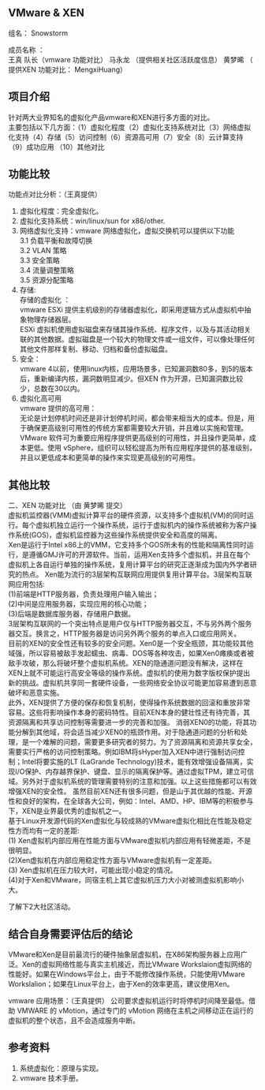 ## VMware & XEN  ##
	
组名： Snowstorm
    
成员名称 ：    
   王真 队长（vmware 功能对比）
      马永龙   （提供相关社区活跃度信息）
      黄梦晞 （ 提供XEN 功能对比： MengxiHuang）
  

          
## 项目介绍 ##
         
针对两大业界知名的虚拟化产品vmware和XEN进行多方面的对比。    
主要包括以下几方面：（1）虚拟化程度（2）虚拟化支持系统对比（3）网络虚拟化支持（4）存储（5）访问控制（6）资源高可用（7）安全（8）云计算支持 （9）成功应用 （10）其他对比
  
 
## 功能比较 ##
功能点对比分析：（王真提供）     
1. 虚拟化程度：完全虚拟化。    
2. 虚拟化支持系统：win/linux/sun for x86/other. 
3. 网络虚拟化支持：vmware 网络虚拟化，虚拟交换机可以提供以下功能    
    3.1 负载平衡和故障切换    
    3.2 VLAN 策略    
    3.3 安全策略    
    3.4 流量调整策略    
    3.5 资源分配策略    
4. 存储:     
存储的虚拟化 ：    
vmware ESXi 提供主机级别的存储器虚拟化，即采用逻辑方式从虚拟机中抽象物理存储器层。    
ESXi 虚拟机使用虚拟磁盘来存储其操作系统、程序文件，以及与其活动相关联的其他数据。虚拟磁盘是一个较大的物理文件或一组文件，可以像处理任何其他文件那样复制、移动、归档和备份虚拟磁盘。    
5. 安全：    
vmware 4以前，使用linux内核，应用场景多，已知漏洞数80多，到5的版本后，重新编译内核，漏洞数明显减少。但XEN 作为开源，已知漏洞数比较少，总数在30以内。    
6. 虚拟化高可用     
vmware 提供的高可用：    
无论是计划停机时间还是非计划停机时间，都会带来相当大的成本。但是，用于确保更高级别可用性的传统方案都需要较大开销，并且难以实施和管理。 VMware 软件可为重要应用程序提供更高级别的可用性，并且操作更简单，成本更低。使用 vSphere，组织可以轻松提高为所有应用程序提供的基准级别，并且以更低成本和更简单的操作来实现更高级别的可用性。

## 其他比较 ##


二、XEN 功能对比 （由  黄梦晞 提交）    
    虚拟机监控器(VMM)虚拟计算平台的硬件资源，以支持多个虚拟机(VM)的同时运行。每个虚拟机独立运行一个操作系统，运行于虚拟机内的操作系统被称为客户操作系统(GOS)，虚拟机监控器为这些操作系统提供安全和高度的隔离。    
    Xen是运行于Intel x86上的VMM，它支持多个GOS所未有的性能和隔离性同时运行，是遵循GMJ许可的开源软件。当前，运用Xen支持多个虚拟机，并且在每个虚拟机上各自运行单独的操作系统，复用计算平台的研究正逐渐成为国内外学者研究的热点。
Xen能为流行的3层架构互联网应用提供复用计算平台。3层架构互联网应用包括:    
(1)前端是HTTP服务器，负责处理用户输入输出；    
(2)中间是应用服务器，实现应用的核心功能；    
(3)后端是数据库服务器，存储用户数据。    
3层架构互联网的一个突出特点是用户仅与HTTP服务器交互，不与另外两个服务器交互。换言之，HTTP服务器是访问另外两个服务的单点入口或应用网关。    
目前的XEN的安全性还有较多的安全问题。Xen0是一个安全瓶颈，其功能较其他域强，所以容易被敌手发起蠕虫、病毒、DOS等各种攻击，如果Xen0瘫痪或者被敌手攻破，那么将破坏整个虚拟机系统。XEN的隐通道问题没有解决，这样在XEN上就不可能运行高安全等级的操作系统。虚拟机的使用为数字版权保护提出新的挑战。虚拟机共享同一套硬件设备，一些网络安全协议可能更加容易遭到恶意破坏和恶意实施。    
此外，XEN提供了方便的保存和恢复机制，使得操作系统数据的回滚和重放非常容易。这些将影响操作本身的密码特性。目前XEN本身的健壮性还有待完善，其资源隔离和共享访问控制等需要进一步的完善和加强。
消弱XEN0的功能，将其功能分解到其他域，将会适当减少XEN0的瓶颈作用。对于隐通道问题的分析和处理，是一个难解的问题，需要更多研究者的努力。为了资源隔离和资源共享女全，需要实行严格的访问控制策略。例如IBM将sHyper加入XEN中进行强制访问控制；Intel将要实施的LT (LaGrande Technology)技术，能有效增强设备隔离，实现I/O保护、内存越界保护、键盘、显示的隔离保护等。通过虚拟TPM，建立可信域。另外对于虚拟机系统的管理需要特别的注意和加强。以上这些措施都可以有效增强XEN的安全性。
虽然目前XEN还有很多问题，但是山于其优越的性能、开源性和良好的架构，在全球各大公司，例如：Intel、AMD、HP、IBM等的积极参与下，XEN是业界最优秀的虚拟机之一。    
基于Linux开发源代码的Xen虚拟化与较成熟的VMware虚拟化相比在性能及稳定性方而均有一定的差距:    
    (1) Xen虚拟机内部应用在性能方面与VMware虚拟机内部应用有轻微差距，不是很明显。    
    (2)Xen虚拟机在内部应用稳定性方面与VMware虚拟机有一定差距。    
    (3) Xen虚拟机在压力较大时，可能出现小稳定的情况。    
    (4)对于Xen和VMware，同宿主机上其它虚拟机压力大小对被测虚拟机影响小大。




了解下2大社区活动。
  
     
     
## 结合自身需要评估后的结论 ##
VMware和Xen是目前最流行的硬件抽象层虚拟机，在X86架构服务器上应用广泛。Xen的虚拟网络性能与真实主机接近，而比VMware Workslaion虚拟网络的性能好。如果在Windows平台上，由于不能修改操作系统，只能使用VMware Workslalion；如果在Linux平台上，由于Xen的效率更高，建议使用Xen。
    
    
vmware 应用场景：（王真提供）
公司要求虚拟机运行时将停机时间降至最低。借助 VMWARE 的
vMotion，通过专门的 vMotion 网络在主机之间移动正在运行的虚拟机的整个状态，且不会造成服务中断。



 



## 参考资料 ##
1. 系统虚拟化：原理与实现。
2. vmware 技术手册。
